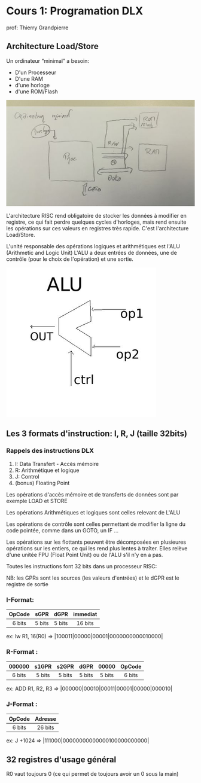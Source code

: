 # Cours 1: Programation DLX
 prof: Thierry Grandpierre

## Architecture Load/Store


Un ordinateur “minimal” a besoin:

* D'un Processeur
* D'une RAM
* d'une horloge
* d'une ROM/Flash

![](ordinateur_minimal.jpg)

L'architecture RISC rend obligatoire de stocker les données à modifier en registre, ce qui fait perdre quelques cycles d'horloges, mais rend ensuite les opérations sur ces valeurs en registres très rapide. C'est l'architecture Load/Store.


L'unité responsable des opérations logiques et arithmétiques est l'ALU (Arithmetic and Logic Unit)
L'ALU a deux entrées de données, une de contrôle (pour le choix de l'opération) et une sortie.

![](alu.jpg)

## Les 3 formats d'instruction: I, R, J (taille 32bits)

### Rappels des instructions DLX

1. I: Data Transfert - Accès mémoire
2. R: Arithmétique et logique
3. J: Control
4. (bonus) Floating Point

Les opérations d'accès mémoire et de transferts de données sont par exemple LOAD et STORE

Les opérations Arithmétiques et logiques sont celles relevant de L'ALU

Les opérations de contrôle sont celles permettant de modifier la ligne du code pointée, comme dans un GOTO, un IF ...

Les opérations sur les flottants peuvent être décomposées en plusieures opérations sur les entiers, ce qui les rend plus lentes à traîter.
Elles relève d'une unitée FPU (Float Point Unit) ou de l'ALU s'il n'y en a pas.



Toutes les instructions font 32 bits dans un processeur RISC:

NB: les GPRs sont les sources (les valeurs d'entrées) et le dGPR est le registre de sortie

### I-Format:

| OpCode | sGPR   | dGPR   | immediat |
|:------:|:------:|:------:|:--------:|
| 6 bits | 5 bits | 5 bits | 16 bits  |

ex: lw R1, 16(R0) => |100011|00000|00001|0000000000010000|


### R-Format :

|000000|s1GPR|s2GPR|dGPR|00000|OpCode|
|:----:|:----:|:----:|:----:|:----:|:----:|
|6 bits|5 bits|5 bits|5 bits|5 bits|6 bits|

ex: ADD R1, R2, R3 => |000000|00010|00011|00001|00000|000010|

### J-Format :

|OpCode|Adresse|
|:--:|:--:|
|6 bits| 26 bits|

ex: J +1024 => |111000|00000000000000100000000000|


## 32 registres d'usage général

R0 vaut toujours 0 (ce qui permet de toujours avoir un 0 sous la main)
